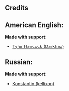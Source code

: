 ## Credits

## American English:

**Made with support:**

* [Tyler Hancock (Darkhax)](https://github.com/Darkhax)

## Russian:

**Made with support:**

* [Konstantin (kellixon)](https://github.com/kellixon)